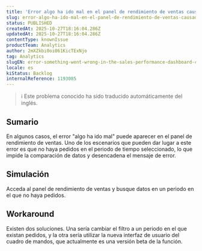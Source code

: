 ```yaml
---
title: 'Error algo ha ido mal en el panel de rendimiento de ventas causado por la ausencia de pedidos en el periodo filtrado'
slug: error-algo-ha-ido-mal-en-el-panel-de-rendimiento-de-ventas-causado-por-la-ausencia-de-pedidos-en-el-periodo-filtrado
status: PUBLISHED
createdAt: 2025-10-27T18:16:04.286Z
updatedAt: 2025-10-27T18:16:04.286Z
contentType: knownIssue
productTeam: Analytics
author: 2mXZkbi0oi061KicTExNjo
tag: Analytics
slugEN: error-something-went-wrong-in-the-sales-performance-dashboard-caused-by-no-orders-in-the-filtered-period
locale: es
kiStatus: Backlog
internalReference: 1193085
---
```


>ℹ️ Este problema conocido ha sido traducido automáticamente del inglés.

## Sumario


En algunos casos, el error "algo ha ido mal" puede aparecer en el panel de rendimiento de ventas. Uno de los escenarios que pueden dar lugar a este error es que no haya pedidos en el periodo de tiempo seleccionado, lo que impide la comparación de datos y desencadena el mensaje de error.

## Simulación


Acceda al panel de rendimiento de ventas y busque datos en un periodo en el que no haya pedidos.

## Workaround


Existen dos soluciones. Una sería cambiar el filtro a un periodo en el que existan pedidos, y la otra sería utilizar la nueva interfaz de usuario del cuadro de mandos, que actualmente es una versión beta de la función.




